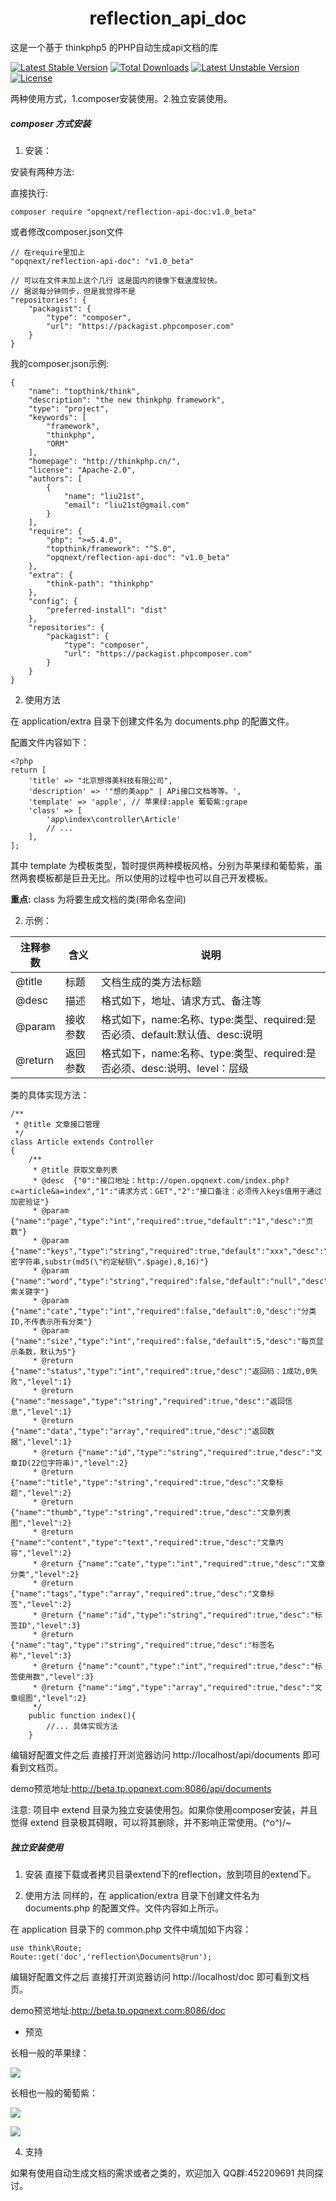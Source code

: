 <p align="center">
    <h1 align="center">reflection_api_doc</h1>
</p>

这是一个基于 thinkphp5 的PHP自动生成api文档的库

[![Latest Stable Version](https://poser.pugx.org/opqnext/reflection-api-doc/v/stable.svg)](https://packagist.org/packages/opqnext/reflection-api-doc) 
[![Total Downloads](https://img.shields.io/packagist/dt/opqnext/reflection-api-doc.svg)](https://packagist.org/packages/opqnext/reflection-api-doc)
[![Latest Unstable Version](https://poser.pugx.org/opqnext/reflection-api-doc/v/unstable.svg)](https://packagist.org/packages/opqnext/reflection-api-doc) 
[![License](https://poser.pugx.org/opqnext/reflection-api-doc/license.svg)](https://packagist.org/packages/opqnext/reflection-api-doc)

两种使用方式，1.composer安装使用。2.独立安装使用。

#####  composer 方式安装

1. 安装：

安装有两种方法:

直接执行:
```
composer require "opqnext/reflection-api-doc:v1.0_beta"
```

或者修改composer.json文件
```
// 在require里加上
"opqnext/reflection-api-doc": "v1.0_beta"

// 可以在文件末加上这个几行 这是国内的镜像下载速度较快。
// 据说每分钟同步，但是我觉得不是
"repositories": {
    "packagist": {
        "type": "composer",
        "url": "https://packagist.phpcomposer.com"
    }
}
```

我的composer.json示例:
```
{
    "name": "topthink/think",
    "description": "the new thinkphp framework",
    "type": "project",
    "keywords": [
        "framework",
        "thinkphp",
        "ORM"
    ],
    "homepage": "http://thinkphp.cn/",
    "license": "Apache-2.0",
    "authors": [
        {
            "name": "liu21st",
            "email": "liu21st@gmail.com"
        }
    ],
    "require": {
        "php": ">=5.4.0",
        "topthink/framework": "^5.0",
        "opqnext/reflection-api-doc": "v1.0_beta"
    },
    "extra": {
        "think-path": "thinkphp"
    },
    "config": {
        "preferred-install": "dist"
    },
    "repositories": {
        "packagist": {
            "type": "composer",
            "url": "https://packagist.phpcomposer.com"
        }
    }
}
```
2. 使用方法

在 application/extra 目录下创建文件名为 documents.php 的配置文件。

配置文件内容如下：

```
<?php
return [
    'title' => "北京想得美科技有限公司",  
    'description' => '"想的美app" | APi接口文档等等。',
    'template' => 'apple', // 苹果绿:apple 葡萄紫:grape
    'class' => [
        'app\index\controller\Article'
        // ...
    ],
];
```
其中 template 为模板类型，暂时提供两种模板风格，分别为苹果绿和葡萄紫，虽然两套模板都是巨丑无比。所以使用的过程中也可以自己开发模板。

**重点:** class 为将要生成文档的类(带命名空间)

2. 示例：

| 注释参数 | 含义 | 说明 |
| - | - | - |
| @title | 标题 | 文档生成的类方法标题 |
| @desc | 描述 | 格式如下，地址、请求方式、备注等 |
| @param | 接收参数 | 格式如下，name:名称、type:类型、required:是否必须、default:默认值、desc:说明 |
| @return | 返回参数 | 格式如下，name:名称、type:类型、required:是否必须、desc:说明、level：层级 |

类的具体实现方法：

```
/**
 * @title 文章接口管理
 */
class Article extends Controller
{
    /**
     * @title 获取文章列表
     * @desc  {"0":"接口地址：http://open.opqnext.com/index.php?c=article&a=index","1":"请求方式：GET","2":"接口备注：必须传入keys值用于通过加密验证"}
     * @param {"name":"page","type":"int","required":true,"default":"1","desc":"页数"}
     * @param {"name":"keys","type":"string","required":true,"default":"xxx","desc":"加密字符串,substr(md5(\"约定秘钥\".$page),8,16)"}
     * @param {"name":"word","type":"string","required":false,"default":"null","desc":"搜索关键字"}
     * @param {"name":"cate","type":"int","required":false,"default":0,"desc":"分类ID,不传表示所有分类"}
     * @param {"name":"size","type":"int","required":false,"default":5,"desc":"每页显示条数，默认为5"}
     * @return {"name":"status","type":"int","required":true,"desc":"返回码：1成功,0失败","level":1}
     * @return {"name":"message","type":"string","required":true,"desc":"返回信息","level":1}
     * @return {"name":"data","type":"array","required":true,"desc":"返回数据","level":1}
     * @return {"name":"id","type":"string","required":true,"desc":"文章ID(22位字符串)","level":2}
     * @return {"name":"title","type":"string","required":true,"desc":"文章标题","level":2}
     * @return {"name":"thumb","type":"string","required":true,"desc":"文章列表图","level":2}
     * @return {"name":"content","type":"text","required":true,"desc":"文章内容","level":2}
     * @return {"name":"cate","type":"int","required":true,"desc":"文章分类","level":2}
     * @return {"name":"tags","type":"array","required":true,"desc":"文章标签","level":2}
     * @return {"name":"id","type":"string","required":true,"desc":"标签ID","level":3}
     * @return {"name":"tag","type":"string","required":true,"desc":"标签名称","level":3}
     * @return {"name":"count","type":"int","required":true,"desc":"标签使用数","level":3}
     * @return {"name":"img","type":"array","required":true,"desc":"文章组图","level":2}
     */
    public function index(){
        //... 具体实现方法
    }
```

编辑好配置文件之后 直接打开浏览器访问 http://localhost/api/documents 即可看到文档页。

demo预览地址:http://beta.tp.opqnext.com:8086/api/documents

注意: 项目中 extend 目录为独立安装使用包。如果你使用composer安装，并且觉得 extend 目录极其碍眼，可以将其删除，并不影响正常使用。\(^o^)/~

#####  独立安装使用

1. 安装
直接下载或者拷贝目录extend下的reflection，放到项目的extend下。

2. 使用方法
同样的，在 application/extra 目录下创建文件名为 documents.php 的配置文件。文件内容如上所示。

在 application 目录下的 common.php 文件中填加如下内容：
```
use think\Route;
Route::get('doc','reflection\Documents@run');
```

编辑好配置文件之后 直接打开浏览器访问 http://localhost/doc 即可看到文档页。

demo预览地址:http://beta.tp.opqnext.com:8086/doc

- 预览

长相一般的苹果绿：

![](https://image.opqnext.com/apple.jpg)

长相也一般的葡萄紫：

![](https://image.opqnext.com/grape.jpg)

![](https://image.opqnext.com/grape_2.png)

4. 支持

如果有使用自动生成文档的需求或者之类的，欢迎加入 QQ群:452209691 共同探讨。



